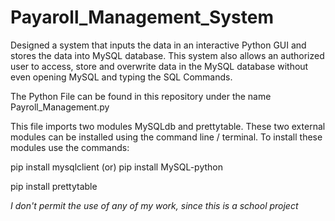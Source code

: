 # Payaroll_Management_System
Designed a system that inputs the data in an interactive Python GUI and stores the data into MySQL database.
This system also allows an authorized user to access, store and overwrite data in the MySQL database without even opening MySQL and typing the SQL Commands.

The Python File can be found in this repository under the name Payroll_Management.py

This file imports two modules MySQLdb and prettytable. These two external modules can be installed using the command line / terminal.
To install these modules use the commands: 

pip install mysqlclient   (or)    pip install MySQL-python

pip install prettytable

*I don't permit the use of any of my work, since this is a school project*
